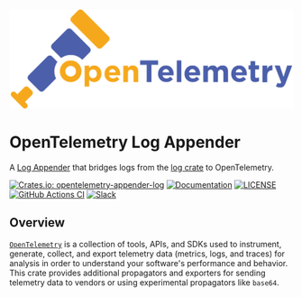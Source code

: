 ![OpenTelemetry — An observability framework for cloud-native software.][splash]

[splash]: https://raw.githubusercontent.com/open-telemetry/opentelemetry-rust/main/assets/logo-text.png

# OpenTelemetry Log Appender

A [Log Appender](https://github.com/open-telemetry/opentelemetry-specification/blob/main/specification/glossary.md#log-appender--bridge) that bridges logs from the [log crate](https://docs.rs/log/latest/log/) to OpenTelemetry.

[![Crates.io: opentelemetry-appender-log](https://img.shields.io/crates/v/opentelemetry-appender-log.svg)](https://crates.io/crates/opentelemetry-appender-log)
[![Documentation](https://docs.rs/opentelemetry-appender-log/badge.svg)](https://docs.rs/opentelemetry-appender-log)
[![LICENSE](https://img.shields.io/crates/l/opentelemetry-appender-log)](./LICENSE)
[![GitHub Actions CI](https://github.com/open-telemetry/opentelemetry-rust/workflows/CI/badge.svg)](https://github.com/open-telemetry/opentelemetry-rust/actions?query=workflow%3ACI+branch%3Amain)
[![Slack](https://img.shields.io/badge/slack-@cncf/otel/rust-brightgreen.svg?logo=slack)](https://cloud-native.slack.com/archives/C03GDP0H023)

## Overview

[`OpenTelemetry`] is a collection of tools, APIs, and SDKs used to instrument,
generate, collect, and export telemetry data (metrics, logs, and traces) for
analysis in order to understand your software's performance and behavior. This
crate provides additional propagators and exporters for sending telemetry data
to vendors or using experimental propagators like `base64`.

[`OpenTelemetry`]: https://crates.io/crates/opentelemetry
